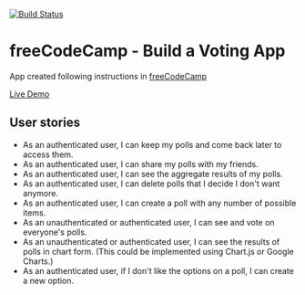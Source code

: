 [![Build Status](https://travis-ci.org/MiguelSMendoza/fcc-voting-app.svg?branch=master)](https://travis-ci.org/MiguelSMendoza/fcc-voting-app)

# freeCodeCamp - Build a Voting App

App created following instructions in [freeCodeCamp](https://www.freecodecamp.org/challenges/build-a-voting-app)

[Live Demo](https://MiguelSMendoza.github.io/fcc-voting-app)

## User stories
  * As an authenticated user, I can keep my polls and come back later to access them.
  * As an authenticated user, I can share my polls with my friends.
  * As an authenticated user, I can see the aggregate results of my polls.
  * As an authenticated user, I can delete polls that I decide I don't want anymore.
  * As an authenticated user, I can create a poll with any number of possible items.
  * As an unauthenticated or authenticated user, I can see and vote on everyone's polls.
  * As an unauthenticated or authenticated user, I can see the results of polls in chart form. (This could be implemented using Chart.js or Google Charts.)
  * As an authenticated user, if I don't like the options on a poll, I can create a new option.

